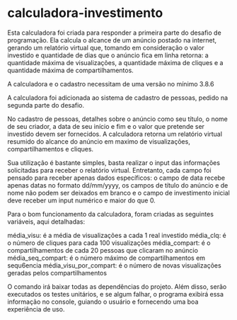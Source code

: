 # calculadora-investimento
Esta calculadora foi criada para responder a primeira parte do desafio de programação. Ela calcula o alcance de um anúncio postado na internet, gerando um relatório virtual que, tomando em consideração o valor investido e quantidade de dias que o anúncio fica em linha retorna: a quantidade máxima de visualizações, a quantidade máxima de cliques e a quantidade máxima de compartilhamentos.

A calculadora e o cadastro necessitam de uma versão no mínimo 3.8.6

A calculadora foi adicionada ao sistema de cadastro de pessoas, pedido na segunda parte do desafio. 

No cadastro de pessoas, detalhes sobre o anúncio como seu título, o nome de seu criador, a data de seu início e fim e o valor que pretende ser investido devem ser fornecidos. A calculadora retorna um relatório virtual resumido do alcance do anúncio em maximo de visualizações, compartilhamentos e cliques. 

Sua utilização é bastante simples, basta realizar o input das informações solicitadas para receber o relatório virtual.
Entretanto, cada campo foi pensado para receber apenas dados específicos: o campo de data recebe apenas datas no formato dd/mm/yyyy, os campos de título do anúncio e de nome não podem ser deixados em branco e o campo de investimento inicial deve receber um input numérico e maior do que 0. 

Para o bom funcionamento da calculadora, foram criadas as seguintes variáveis, aqui detalhadas: 

média_visu:  é a média de visualizações a cada 1 real investido
média_clq:  é o número de cliques para cada 100 visualizações
média_compart:  é o compartilhamentos de cada 20 pessoas que clicaram no anúncio
média_seq_compart:  é o número máximo de compartilhamentos em sequ6encia
média_visu_por_compart:  é o número de novas visualizações geradas pelos compartilhamentos

O comando irá baixar todas as dependências do projeto. Além disso, serão executados os testes unitários, e se algum falhar, o programa exibirá essa informação no console, guiando o usuário e fornecendo uma boa experiência de uso. 
